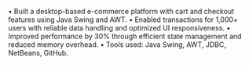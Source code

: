  • Built a desktop-based e-commerce platform with cart and checkout features using Java Swing
 and AWT.
 • Enabled transactions for 1,000+ users with reliable data handling and optimized UI
 responsiveness.
 • Improved performance by 30% through efficient state management and reduced memory
 overhead.
 • Tools used: Java Swing, AWT, JDBC, NetBeans, GitHub.
